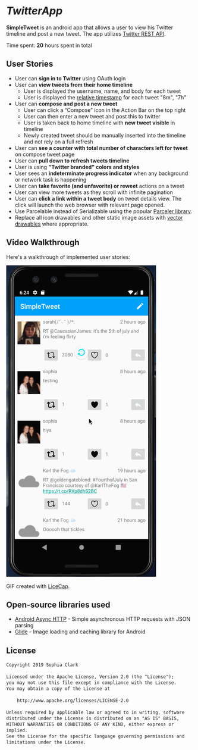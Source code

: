 # *TwitterApp*

**SimpleTweet** is an android app that allows a user to view his Twitter timeline and post a new tweet. The app utilizes [Twitter REST API](https://dev.twitter.com/rest/public).

Time spent: **20** hours spent in total

## User Stories

* User can **sign in to Twitter** using OAuth login
* User can **view tweets from their home timeline**
  * User is displayed the username, name, and body for each tweet
  * User is displayed the [relative timestamp](https://gist.github.com/nesquena/f786232f5ef72f6e10a7) for each tweet "8m", "7h"
* User can **compose and post a new tweet**
  * User can click a “Compose” icon in the Action Bar on the top right
  * User can then enter a new tweet and post this to twitter
  * User is taken back to home timeline with **new tweet visible** in timeline
  * Newly created tweet should be manually inserted into the timeline and not rely on a full refresh
* User can **see a counter with total number of characters left for tweet** on compose tweet page
* User can **pull down to refresh tweets timeline**
* User is using **"Twitter branded" colors and styles**
* User sees an **indeterminate progress indicator** when any background or network task is happening
* User can **take favorite (and unfavorite) or reweet** actions on a tweet
* User can view more tweets as they scroll with infinite pagination
* User can **click a link within a tweet body** on tweet details view. The click will launch the web browser with relevant page opened.
* Use Parcelable instead of Serializable using the popular [Parceler library](http://guides.codepath.org/android/Using-Parceler).
* Replace all icon drawables and other static image assets with [vector drawables](http://guides.codepath.org/android/Drawables#vector-drawables) where appropriate.

## Video Walkthrough

Here's a walkthrough of implemented user stories:

<img src='twitterapp.gif' title='Video Walkthrough' width='' alt='Video Walkthrough' />

GIF created with [LiceCap](http://www.cockos.com/licecap/).


## Open-source libraries used

- [Android Async HTTP](https://github.com/loopj/android-async-http) - Simple asynchronous HTTP requests with JSON parsing
- [Glide](https://github.com/bumptech/glide) - Image loading and caching library for Android

## License

    Copyright 2019 Sophia Clark

    Licensed under the Apache License, Version 2.0 (the "License");
    you may not use this file except in compliance with the License.
    You may obtain a copy of the License at

        http://www.apache.org/licenses/LICENSE-2.0

    Unless required by applicable law or agreed to in writing, software
    distributed under the License is distributed on an "AS IS" BASIS,
    WITHOUT WARRANTIES OR CONDITIONS OF ANY KIND, either express or implied.
    See the License for the specific language governing permissions and
    limitations under the License.

